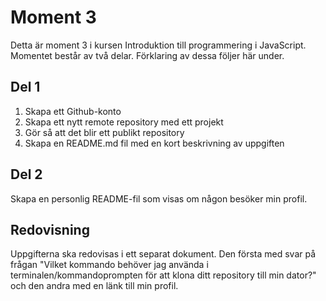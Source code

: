 # Moment 3

Detta är moment 3 i kursen Introduktion till programmering i JavaScript. Momentet består av två delar. Förklaring av dessa följer här under.

## Del 1
1. Skapa ett Github-konto
2. Skapa ett nytt remote repository med ett projekt
3. Gör så att det blir ett publikt repository
4. Skapa en README.md fil med en kort beskrivning av uppgiften

## Del 2
Skapa en personlig README-fil som visas om någon besöker min profil.

## Redovisning
Uppgifterna ska redovisas i ett separat dokument. Den första med svar på frågan "Vilket kommando behöver jag använda i terminalen/kommandoprompten för att klona ditt repository till min dator?" och den andra med en länk till min profil.